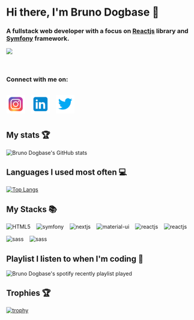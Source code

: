 # Hi there, I'm Bruno Dogbase 👋

### A fullstack web developer with a focus on [Reactjs](https://reactjs.org/) library and [Symfony](https://symfony.com/) framework.

![](https://komarev.com/ghpvc/?username=delhombre&label=PROFILE+VIEWS)

&nbsp;

### Connect with me on:

<div style="display: flex; flex-wrap: wrap; align-items: center; gap: 1rem;">

[<img align="left" alt="instagram" width="50" height="50" src="./assets/instagram.svg" />](https://www.instagram.com/brunodogbase)

[<img align="left" alt="linkedIn" width="50" height="50" src="./assets/linkedin.svg" />](https://www.linkedin.com/in/bruno-dogbase/)

[<img align="left" alt="twitter" width="50" height="50" src="./assets/twitter.svg" />](https://twitter.com/BrruunnooD)

</div>

## My stats 🏆

![Bruno Dogbase's GitHub stats](https://github-readme-stats.vercel.app/api?username=delhombre&show_icons=true&theme=radical)

## Languages I used most often 💻

[![Top Langs](https://github-readme-stats.vercel.app/api/top-langs/?username=delhombre&langs_count=20&layout=compact)](https://github.com/anuraghazra/github-readme-stats)

## My Stacks 📚

<div style="display: flex; flex-wrap: wrap; align-items: center; gap: 1rem; margin-bottom: 2rem;">
  <img align="left" alt="HTML5" src="https://img.shields.io/badge/html5-%23E34F26.svg?style=for-the-badge&logo=html5&logoColor=white"/>

  <img align="left" alt="symfony" src="https://img.shields.io/badge/symfony-%23000000.svg?style=for-the-badge&logo=symfony&logoColor=white"/>

  <img align="left" alt="nextjs" src="https://img.shields.io/badge/Next-black?style=for-the-badge&logo=next.js&logoColor=white"/>

  <img align="left" alt="material-ui" src="https://img.shields.io/badge/MUI-%230081CB.svg?style=for-the-badge&logo=mui&logoColor=white"/>

  <img align="left" alt="reactjs" src="https://img.shields.io/badge/react-%2320232a.svg?style=for-the-badge&logo=react&logoColor=%2361DAFB"/>

  <img align="left" alt="reactjs" src="https://img.shields.io/badge/React_Router-CA4245?style=for-the-badge&logo=react-router&logoColor=white"/>

  <img align="left" alt="sass" src="https://img.shields.io/badge/SASS-hotpink.svg?style=for-the-badge&logo=SASS&logoColor=white"/>

  <img align="left" alt="sass" src="https://img.shields.io/badge/yarn-%232C8EBB.svg?style=for-the-badge&logo=yarn&logoColor=white"/>
</div>

## Playlist I listen to when I'm coding 🎵

![Bruno Dogbase's spotify recently playlist played](https://spotify-recently-played-readme.vercel.app/api?user=f5iuzerykb6eeww2k1ncbhszl)

## Trophies 🏆

[![trophy](https://github-profile-trophy.vercel.app/?username=delhombre&row=2&column=3)](https://github.com/ryo-ma/github-profile-trophy)
